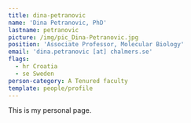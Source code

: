 ```yaml
---
title: dina-petranovic
name: 'Dina Petranovic, PhD'
lastname: petranovic
picture: /img/pic_Dina-Petranovic.jpg
position: 'Associate Professor, Molecular Biology'
email: 'dina.petranovic [at] chalmers.se'
flags:
  - hr Croatia
  - se Sweden
person-category: A Tenured faculty
template: people/profile
---
```

This is my personal page.
